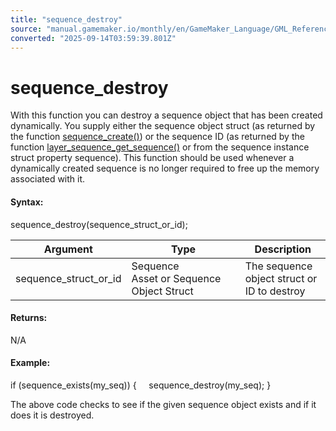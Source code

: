 ```yaml
---
title: "sequence_destroy"
source: "manual.gamemaker.io/monthly/en/GameMaker_Language/GML_Reference/Asset_Management/Sequences/sequence_destroy.htm"
converted: "2025-09-14T03:59:39.801Z"
---
```


# sequence\_destroy

With this function you can destroy a sequence object that has been created dynamically. You supply either the sequence object struct (as returned by the function [sequence\_create()](sequence_create.md)) or the sequence ID (as returned by the function [layer\_sequence\_get\_sequence()](../Rooms/Sequence_Layers/layer_sequence_get_sequence.md) or from the sequence instance struct property sequence). This function should be used whenever a dynamically created sequence is no longer required to free up the memory associated with it.

#### Syntax:

sequence\_destroy(sequence\_struct\_or\_id);

| Argument | Type | Description |
| --- | --- | --- |
| sequence_struct_or_id | Sequence Asset or Sequence Object Struct | The sequence object struct or ID to destroy |

#### Returns:

N/A

#### Example:

if (sequence\_exists(my\_seq))
{
    sequence\_destroy(my\_seq);
}

The above code checks to see if the given sequence object exists and if it does it is destroyed.